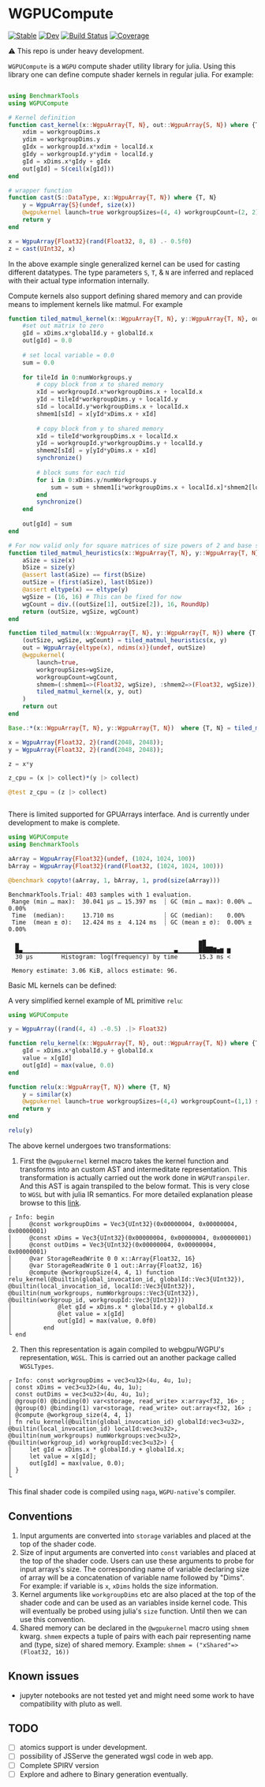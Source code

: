 # WGPUCompute

[![Stable](https://img.shields.io/badge/docs-stable-blue.svg)](https://arhik.github.io/WGPUCompute.jl/stable/)
[![Dev](https://img.shields.io/badge/docs-dev-blue.svg)](https://arhik.github.io/WGPUCompute.jl/dev/)
[![Build Status](https://github.com/arhik/WGPUCompute.jl/actions/workflows/CI.yml/badge.svg?branch=main)](https://github.com/arhik/WGPUCompute.jl/actions/workflows/CI.yml?query=branch%3Amain)
[![Coverage](https://codecov.io/gh/arhik/WGPUCompute.jl/branch/main/graph/badge.svg)](https://codecov.io/gh/arhik/WGPUCompute.jl)

:warning: This repo is under heavy development.

`WGPUCompute` is a `WGPU` compute shader utility library for julia. Using this library one can define compute shader kernels in regular julia. For example:

```julia 

using BenchmarkTools 
using WGPUCompute

# Kernel definition
function cast_kernel(x::WgpuArray{T, N}, out::WgpuArray{S, N}) where {T, S, N}
	xdim = workgroupDims.x
	ydim = workgroupDims.y
	gIdx = workgroupId.x*xdim + localId.x
	gIdy = workgroupId.y*ydim + localId.y
	gId = xDims.x*gIdy + gIdx
	out[gId] = S(ceil(x[gId]))
end

# wrapper function
function cast(S::DataType, x::WgpuArray{T, N}) where {T, N}
	y = WgpuArray{S}(undef, size(x))
	@wgpukernel launch=true workgroupSizes=(4, 4) workgroupCount=(2, 2) shmem=() cast_kernel(x, y)
	return y
end

x = WgpuArray{Float32}(rand(Float32, 8, 8) .- 0.5f0)
z = cast(UInt32, x)

```

In the above example single generalized kernel can be used for casting different datatypes. The type parameters `S`, `T`, & `N` are inferred and replaced with their actual type information internally.

Compute kernels also support defining shared memory and can provide means to implement kernels like matmul. For example


```julia
function tiled_matmul_kernel(x::WgpuArray{T, N}, y::WgpuArray{T, N}, out::WgpuArray{T, N}) where {T, N}
	#set out matrix to zero
	gId = xDims.x*globalId.y + globalId.x
	out[gId] = 0.0
	
	# set local variable = 0.0
	sum = 0.0
	
	for tileId in 0:numWorkgroups.y
		# copy block from x to shared memory
		xId = workgroupId.x*workgroupDims.x + localId.x
		yId = tileId*workgroupDims.y + localId.y
		sId = localId.y*workgroupDims.x + localId.x
		shmem1[sId] = x[yId*xDims.x + xId]
		
		# copy block from y to shared memory
		xId = tileId*workgroupDims.x + localId.x
		yId = workgroupId.y*workgroupDims.y + localId.y
		shmem2[sId] = y[yId*yDims.x + xId]
		synchronize()
				
		# block sums for each tid
		for i in 0:xDims.y/numWorkgroups.y
			sum = sum + shmem1[i*workgroupDims.x + localId.x]*shmem2[localId.y*workgroupDims.x + i]
		end
		synchronize()
	end
	
	out[gId] = sum
end

# For now valid only for square matrices of size powers of 2 and base size 16 to keep it simple.
function tiled_matmul_heuristics(x::WgpuArray{T, N}, y::WgpuArray{T, N}) where {T, N}
	aSize = size(x)
	bSize = size(y)
	@assert last(aSize) == first(bSize)
	outSize = (first(aSize), last(bSize))
	@assert eltype(x) == eltype(y)
	wgSize = (16, 16) # This can be fixed for now
	wgCount = div.((outSize[1], outSize[2]), 16, RoundUp)
	return (outSize, wgSize, wgCount)
end

function tiled_matmul(x::WgpuArray{T, N}, y::WgpuArray{T, N}) where {T, N}
	(outSize, wgSize, wgCount) = tiled_matmul_heuristics(x, y)
	out = WgpuArray{eltype(x), ndims(x)}(undef, outSize)
	@wgpukernel(
		launch=true,
		workgroupSizes=wgSize,
		workgroupCount=wgCount,
		shmem=(:shmem1=>(Float32, wgSize), :shmem2=>(Float32, wgSize)),
		tiled_matmul_kernel(x, y, out)
	)
	return out
end

Base.:*(x::WgpuArray{T, N}, y::WgpuArray{T, N})  where {T, N} = tiled_matmul(x, y)

x = WgpuArray{Float32, 2}(rand(2048, 2048));
y = WgpuArray{Float32, 2}(rand(2048, 2048));

z = x*y

z_cpu = (x |> collect)*(y |> collect)

@test z_cpu ≈ (z |> collect)



```

There is limited supported for GPUArrays interface. And is currently under development to make is complete.

```julia
using WGPUCompute
using BenchmarkTools

aArray = WgpuArray{Float32}(undef, (1024, 1024, 100)) 
bArray = WgpuArray{Float32}(rand(Float32, (1024, 1024, 100)))

@benchmark copyto!(aArray, 1, bArray, 1, prod(size(aArray)))

```
```
BenchmarkTools.Trial: 403 samples with 1 evaluation.
 Range (min … max):  30.041 μs … 15.397 ms  ┊ GC (min … max): 0.00% … 0.00%
 Time  (median):     13.710 ms              ┊ GC (median):    0.00%
 Time  (mean ± σ):   12.424 ms ±  4.124 ms  ┊ GC (mean ± σ):  0.00% ± 0.00%

  ▄                                                   ▇█
  █▄▁▁▁▁▁▁▁▁▁▁▁▁▁▁▁▁▁▁▁▁▁▁▁▁▁▁▁▁▁▁▁▁▁▁▁▁▁▁▁▁▁▁▁▄▁▁▁▁▁▁████▇▅▆ ▆
  30 μs        Histogram: log(frequency) by time      15.3 ms <

 Memory estimate: 3.06 KiB, allocs estimate: 96.
 ```

Basic ML kernels can be defined:

A very simplified kernel example of ML primitive `relu`:

```julia
using WGPUCompute

y = WgpuArray((rand(4, 4) .-0.5) .|> Float32)

function relu_kernel(x::WgpuArray{T, N}, out::WgpuArray{T, N}) where {T, N}
	gId = xDims.x*globalId.y + globalId.x
	value = x[gId]
	out[gId] = max(value, 0.0)
end

function relu(x::WgpuArray{T, N}) where {T, N}
	y = similar(x)
	@wgpukernel launch=true workgroupSizes=(4,4) workgroupCount=(1,1) shmem=() relu_kernel(x, y)
	return y
end

relu(y)

```

The above kernel undergoes two transformations:
1. First the `@wgpukernel` kernel macro takes the kernel function and transforms into an custom AST and intermeditate representation. This transformation is actually carried out the work done in `WGPUTranspiler`. And this AST is again transpiled to the below format. This is very close to `WGSL` but with julia IR semantics. For more detailed explanation please browse to this [link](https://github.com/JuliaWGPU/WGPUTranspier.jl).
```
┌ Info: begin
│     @const workgroupDims = Vec3{UInt32}(0x00000004, 0x00000004, 0x00000001)
│     @const xDims = Vec3{UInt32}(0x00000004, 0x00000004, 0x00000001)
│     @const outDims = Vec3{UInt32}(0x00000004, 0x00000004, 0x00000001)
│     @var StorageReadWrite 0 0 x::Array{Float32, 16}
│     @var StorageReadWrite 0 1 out::Array{Float32, 16}
│     @compute @workgroupSize(4, 4, 1) function relu_kernel(@builtin(global_invocation_id, globalId::Vec3{UInt32}), @builtin(local_invocation_id, localId::Vec3{UInt32}), @builtin(num_workgroups, numWorkgroups::Vec3{UInt32}), @builtin(workgroup_id, workgroupId::Vec3{UInt32}))
│             @let gId = xDims.x * globalId.y + globalId.x
│             @let value = x[gId]
│             out[gId] = max(value, 0.0f0)
│         end
└ end
```
2. Then this representation is again compiled to webgpu/WGPU's representation, `WGSL`. This is carried out an another package called `WGSLTypes`. 

```
┌ Info: const workgroupDims = vec3<u32>(4u, 4u, 1u);
│ const xDims = vec3<u32>(4u, 4u, 1u);
│ const outDims = vec3<u32>(4u, 4u, 1u);
│ @group(0) @binding(0) var<storage, read_write> x:array<f32, 16> ;
│ @group(0) @binding(1) var<storage, read_write> out:array<f32, 16> ;
│ @compute @workgroup_size(4, 4, 1) 
│ fn relu_kernel(@builtin(global_invocation_id) globalId:vec3<u32>, @builtin(local_invocation_id) localId:vec3<u32>, @builtin(num_workgroups) numWorkgroups:vec3<u32>, @builtin(workgroup_id) workgroupId:vec3<u32>) { 
│     let gId = xDims.x * globalId.y + globalId.x;
│     let value = x[gId];
│     out[gId] = max(value, 0.0);
│ }
└ 
```

This final shader code is compiled using `naga`, `WGPU-native`'s compiler.

## Conventions

1. Input arguments are converted into `storage` variables and placed at the top of the shader code.
2. Size of input arguments are converted into `const` variables and placed at the top of the shader code. Users can use these arguments to probe for input arrays's size. The corresponding name of variable declaring size of array will be  a concatenation of variable name followed by "Dims". For example: if variable is `x`, `xDims` holds the size information.  
3. Kernel arguments like `workgroupDims` etc are also placed at the top of the shader code and can be used as an variables inside kernel code. This will eventually be probed using julia's `size` function. Until then we can use this convention.
4. Shared memory can be declared in the `@wgpukernel` macro using `shmem` kwarg. `shmem` expects a tuple of pairs with each pair representing name and (type, size) of shared memory. Example: `shmem = ("xShared"=>(Float32, 16))`



## Known issues

- jupyter notebooks are not tested yet and might need some work to have compatibility with pluto as well.

## TODO

- [ ] atomics support is under development.
- [ ] possibility of JSServe the generated wgsl code in web app.
- [ ] Complete SPIRV version
- [ ] Explore and adhere to Binary generation eventually. 
